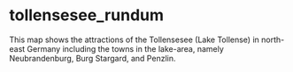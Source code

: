 # tollensesee_rundum

This map shows the attractions of the Tollensesee (Lake Tollense) in north-east Germany including the towns in the lake-area,
namely Neubrandenburg, Burg Stargard, and Penzlin.
